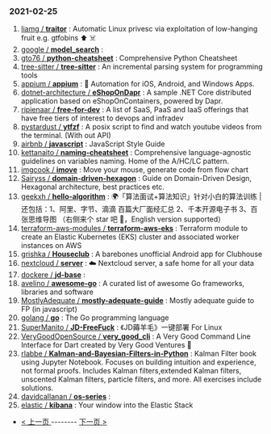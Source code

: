 ### 2021-02-25 
1. [
        liamg /
**traitor**](https://github.com/liamg/traitor) : Automatic Linux privesc via exploitation of low-hanging fruit e.g. gtfobins ⬆️ ☠️
1. [
        google /
**model_search**](https://github.com/google/model_search) : 
1. [
        gto76 /
**python-cheatsheet**](https://github.com/gto76/python-cheatsheet) : Comprehensive Python Cheatsheet
1. [
        tree-sitter /
**tree-sitter**](https://github.com/tree-sitter/tree-sitter) : An incremental parsing system for programming tools
1. [
        appium /
**appium**](https://github.com/appium/appium) : 📱 Automation for iOS, Android, and Windows Apps.
1. [
        dotnet-architecture /
**eShopOnDapr**](https://github.com/dotnet-architecture/eShopOnDapr) : A sample .NET Core distributed application based on eShopOnContainers, powered by Dapr.
1. [
        ripienaar /
**free-for-dev**](https://github.com/ripienaar/free-for-dev) : A list of SaaS, PaaS and IaaS offerings that have free tiers of interest to devops and infradev
1. [
        pystardust /
**ytfzf**](https://github.com/pystardust/ytfzf) : A posix script to find and watch youtube videos from the terminal. (With out API)
1. [
        airbnb /
**javascript**](https://github.com/airbnb/javascript) : JavaScript Style Guide
1. [
        kettanaito /
**naming-cheatsheet**](https://github.com/kettanaito/naming-cheatsheet) : Comprehensive language-agnostic guidelines on variables naming. Home of the A/HC/LC pattern.
1. [
        imgcook /
**imove**](https://github.com/imgcook/imove) : Move your mouse, generate code from flow chart
1. [
        Sairyss /
**domain-driven-hexagon**](https://github.com/Sairyss/domain-driven-hexagon) : Guide on Domain-Driven Design, Hexagonal architecture, best practices etc.
1. [
        geekxh /
**hello-algorithm**](https://github.com/geekxh/hello-algorithm) : 🌍「算法面试+算法知识」针对小白的算法训练 | 还包括：1、阿里、字节、滴滴 百篇大厂面经汇总 2、千本开源电子书 3、百张思维导图 （右侧来个 star 吧 🌹，English version supported）
1. [
        terraform-aws-modules /
**terraform-aws-eks**](https://github.com/terraform-aws-modules/terraform-aws-eks) : Terraform module to create an Elastic Kubernetes (EKS) cluster and associated worker instances on AWS
1. [
        grishka /
**Houseclub**](https://github.com/grishka/Houseclub) : A barebones unofficial Android app for Clubhouse
1. [
        nextcloud /
**server**](https://github.com/nextcloud/server) : ☁️ Nextcloud server, a safe home for all your data
1. [
        dockere /
**jd-base**](https://github.com/dockere/jd-base) : 
1. [
        avelino /
**awesome-go**](https://github.com/avelino/awesome-go) : A curated list of awesome Go frameworks, libraries and software
1. [
        MostlyAdequate /
**mostly-adequate-guide**](https://github.com/MostlyAdequate/mostly-adequate-guide) : Mostly adequate guide to FP (in javascript)
1. [
        golang /
**go**](https://github.com/golang/go) : The Go programming language
1. [
        SuperManito /
**JD-FreeFuck**](https://github.com/SuperManito/JD-FreeFuck) : 《JD薅羊毛》一键部署 For Linux
1. [
        VeryGoodOpenSource /
**very_good_cli**](https://github.com/VeryGoodOpenSource/very_good_cli) : A Very Good Command Line Interface for Dart created by Very Good Ventures 🦄
1. [
        rlabbe /
**Kalman-and-Bayesian-Filters-in-Python**](https://github.com/rlabbe/Kalman-and-Bayesian-Filters-in-Python) : Kalman Filter book using Jupyter Notebook. Focuses on building intuition and experience, not formal proofs. Includes Kalman filters,extended Kalman filters, unscented Kalman filters, particle filters, and more. All exercises include solutions.
1. [
        davidcallanan /
**os-series**](https://github.com/davidcallanan/os-series) : 
1. [
        elastic /
**kibana**](https://github.com/elastic/kibana) : Your window into the Elastic Stack 

- [ < 上一页 ](https://github.com/able8/github-trending-daily-record/blob/master/2021-02-24.md) -------- [ 下一页 > ](https://github.com/able8/github-trending-daily-record/blob/master/2021-02-26.md)